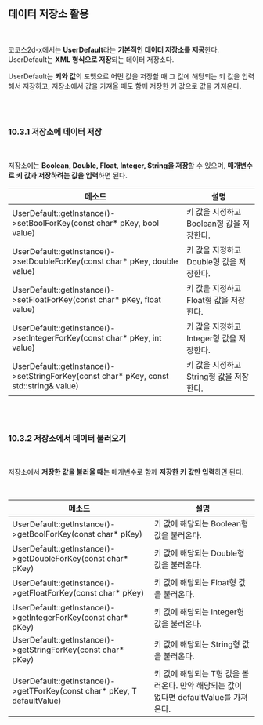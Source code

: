 ## 데이터 저장소 활용

</br>

코코스2d-x에서는 **UserDefault**라는 **기본적인 데이터 저장소를 제공**한다. UserDefault는 **XML 형식으로 저장**되는 데이터 저장소다.

UserDefault는 **키와 값**의 포맷으로 어떤 값을 저장할 때 그 값에 해당되는 키 값을 입력해서 저장하고, 저장소에서 값을 가져올 때도 함께 저장한 키 값으로 값을 가져온다.

</br>
</br>

### 10.3.1 저장소에 데이터 저장

</br>

저장소에는 **Boolean, Double, Float, Integer, String을 저장**할 수 있으며, **매개변수로 키 값과 저장하려는 값을 입력**하면 된다.

|메소드|설명|
|------|----|
|UserDefault::getInstance()->setBoolForKey(const char* pKey, bool value)|키 값을 지정하고 Boolean형 값을 저장한다.|
|UserDefault::getInstance()->setDoubleForKey(const char* pKey, double value)|키 값을 지정하고 Double형 값을 저장한다.|
|UserDefault::getInstance()->setFloatForKey(const char* pKey, float value)|키 값을 지정하고 Float형 값을 저장한다.|
|UserDefault::getInstance()->setIntegerForKey(const char* pKey, int value)|키 값을 지정하고 Integer형 값을 저장한다.|
|UserDefault::getInstance()->setStringForKey(const char* pKey, const std::string& value)|키 값을 지정하고 String형 값을 저장한다.|

</br>
</br>

### 10.3.2 저장소에서 데이터 불러오기

</br>

저장소에서 **저장한 값을 불러올 때는** 매개변수로 함께 **저장한 키 값만 입력**하면 된다.

</br>

|메소드|설명|
|------|----|
|UserDefault::getInstance()->getBoolForKey(const char* pKey)|키 값에 해당되는 Boolean형 값을 불러온다.|
|UserDefault::getInstance()->getDoubleForKey(const char* pKey)|키 값에 해당되는 Double형 값을 불러온다.|
|UserDefault::getInstance()->getFloatForKey(const char* pKey)|키 값에 해당되는 Float형 값을 불러온다.|
|UserDefault::getInstance()->getIntegerForKey(const char* pKey)|키 값에 해당되는 Integer형 값을 불러온다.|
|UserDefault::getInstance()->getStringForKey(const char* pKey)|키 값에 해당되는 String형 값을 불러온다.|
|UserDefault::getInstance()->getTForKey(const char* pKey, T defaultValue)|키 값에 해당되는 T형 값을 볼러온다. 만약 해당되는 값이 없다면 defaultValue를 가져온다.|